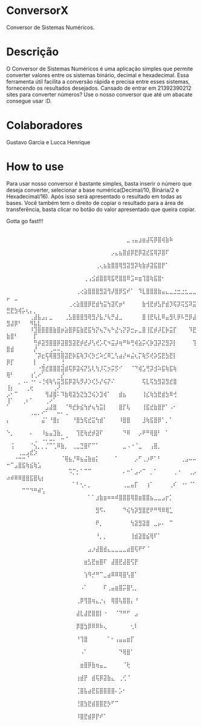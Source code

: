 # ConversorX
Conversor de Sistemas Numéricos.

# Descrição

O Conversor de Sistemas Numéricos é uma aplicação simples que permite converter valores entre os sistemas binário, decimal e hexadecimal. Essa ferramenta útil facilita a conversão rápida e precisa entre esses sistemas, fornecendo os resultados desejados.
Cansado de entrar em 21392390212 sites para converter números? Use o nosso conversor que até um abacate consegue usar :D.

# Colaboradores

Gustavo Garcia e Lucca Henrique

# How to use

Para usar nosso conversor é bastante simples, basta inserir o número que deseja converter, selecionar a base numérica(Decimal/10, Binária/2 e Hexadecimal/16).
Após isso será apresentado o resultado em todas as bases. Você também tem o direito de copiar o resultado para a área de transferência, basta clicar no botão do valor apresentado que queira copiar.


Gotta go fast!!!

⠀⠀⠀⠀⠀⠀⠀⠀⠀⠀⠀⠀
⠀⠀⠀⠀⠀⠀⠀⠀⠀⠀⠀⠀⠀⠀⠀⠀⠀⠀⠀⠀⠀⠀⠀⠀⠀⠀⠀⠀⠀⠀⠀⣀⢠⣤⣰⣶⣼⢯⡿⣿⢾⣷⠷⠀⠀⠀⠀⠀⠀⠀⠀⠀⠀⠀⠀⠀⠀⠀⠀⠀⠀⠀⠀⠀⠀
⠀⠀⠀⠀⠀⠀⠀⠀⠀⠀⠀⠀⠀⠀⠀⠀⠀⠀⠀⠀⠀⠀⠀⠀⠀⠀⠀⡠⣄⣦⣿⣾⡿⣟⡿⣽⣞⣯⢿⡽⣿⠏⠀⠀⠀⠀⠀⠀⠀⠀⠀⠀⠀⠀⠀⠀⠀⠀⠀⠀⠀⠀⠀⠀⠀
⠀⠀⠀⠀⠀⠀⠀⠀⠀⠀⠀⠀⠀⠀⠀⠀⠀⠀⠀⠀⠀⠀⠀⢀⢄⣦⣷⣿⣿⢿⣻⣽⣻⡽⢷⣷⡾⣽⣯⣿⡟⠁⠀⠀⠀⠀⠀⠀⠀⠀⠀⠀⠀⠀⠀⠀⠀⠀⠀⠀⠀⠀⠀⠀⠀
⠀⠀⠀⠀⠀⠀⠀⠀⠀⠀⠀⠀⠀⠀⠀⠀⠀⠀⠀⠀⢀⢠⣪⣾⣿⣿⢿⣯⢟⣿⣿⠿⣩⠶⣶⢹⣿⢷⣯⣿⠂⠀⠀⠀⠀⠀⠀⠀⠀⠀⠀⠀⠀⠀⠀⠀⠀⠀⠀⠀⠀⠀⠀⠀⠀
⠀⠀⠀⠀⠀⠀⠀⠀⠀⠀⠀⠀⠀⠀⠀⠀⠀⠀⢀⢔⣵⣿⣿⣿⣻⣽⢻⡼⣿⡿⣫⠞⠁⠀⠹⣇⣿⣿⣿⣷⣤⣄⣀⣐⣒⣐⣂⣀⣀⡤⠀⣀⠀⠀⠀⠀⠀⠀⠀⠀⠀⠀⠀⠀⠀
⠀⠀⠀⠀⠀⠀⠀⠀⠀⠀⠀⠀⠀⠀⠀⠀⢀⢔⣵⣿⣿⡿⣟⣾⢳⣭⢳⣽⢏⡶⠃⠀⠀⠀⠀⣷⢺⣟⡾⣣⡟⣾⡹⢯⡽⢭⣫⠽⣭⣛⣟⣳⢾⡥⢆⡄⡀⠀⠀⠀⠀⠀⠀⠀⠀
⠀⠀⠀⠀⠀⠀⢀⣼⣧⣠⡄⣀⠀⠀⠀⢀⣣⣿⣿⣿⣻⢿⣻⡜⣧⡘⢧⡛⣼⣀⠀⠀⠀⠀⠀⣿⢸⣟⢧⣇⠿⣤⣻⢇⡿⠧⣛⡿⣼⣻⣼⡿⠃⠀⠀⠻⣧⣇⠀⠀⠀⠀⠀⠀⠀
⠀⠀⠀⠀⠀⠀⠸⣹⣿⣿⣿⣿⣷⣿⡶⣵⣿⡿⣯⣷⣟⣯⢳⡝⢦⡙⢦⠓⣜⢢⡝⡽⣒⡤⣀⣿⢸⣏⡾⡼⣏⡷⣭⡏⠀⠀⠀⠹⣟⣷⣿⠃⠀⠀⠀⠀⡏⠀⠀⠀⠀⠀⠀⠀⠀
⠀⠀⠀⠀⠀⠀⠀⢛⡾⣽⣻⣿⣿⡿⣽⣿⣻⣽⣟⡾⣞⡼⢣⢞⡡⢏⠲⣭⡼⢶⠛⠷⢛⢾⣵⡭⢎⡷⣹⡽⣝⣻⡽⡇⠀⠀⠀⠀⢹⣿⣾⠀⠀⠀⠀⠀⡜⠀⠀⠀⢀⠤⠤⡀⠀
⠀⠀⠀⠀⠀⠀⠀⠈⡽⣖⢯⢿⣿⣻⣿⣽⣟⡷⣯⢷⡹⢎⡳⣊⠵⣊⠿⣁⢣⣴⡜⠶⣬⢆⡍⢷⡫⢞⡵⣫⣟⣳⣟⡇⠀⠀⠀⠀⠀⡿⡏⠀⠀⠀⠀⠀⡇⠀⢀⠈⠀⠀⠀⢘⠀
⠀⠀⠀⠀⠀⠀⠀⠀⠐⣻⣞⣿⣿⣿⣽⣾⢯⡿⣽⢮⡝⣣⢇⢳⡸⢍⡲⡭⡫⠊⠀⠀⠈⠙⢾⣡⢛⡽⣺⠵⣯⢷⣯⢷⠀⠀⠀⠀⠀⢿⠃⠀⠀⠀⠀⢰⢁⠔⠁⠀⠀⠀⠀⡜⠀
⠀⠀⠀⡀⠠⠄⠐⠂⠠⢘⢾⢷⢣⣭⣻⣯⡿⣽⢧⡻⡼⡱⢎⡣⡜⢮⡝⠌⠀⠀⠀⠀⠀⠀⠀⢯⣇⢯⣳⣻⣽⣻⣞⣿⠀⠀⠀⠀⠀⢸⡆⠀⠀⠀⢀⢖⠀⠀⠀⠀⠀⢀⠜⠀⠀
⡠⠂⠉⠀⠀⠀⠀⠀⠀⠀⢻⣼⣿⠅⠹⣷⢿⣽⣳⣝⣳⣙⢮⡱⣹⢾⠁⠀⠀⣾⣦⠀⠀⠀⠀⢸⣎⢷⣳⣟⣾⣳⠿⢚⠀⠀⠀⠀⠀⢸⠁⠀⠀⢀⠆⠁⠀⠀⠀⢀⠔⠁⠀⠀⠀
⠁⠀⠀⠀⠀⠀⠀⠀⠀⠀⣠⣼⣿⠀⠀⠈⠻⣞⡷⣮⢳⡞⢦⢳⣭⡇⠀⠀⠀⣿⡏⢧⠀⠀⠀⢸⣯⣞⣷⣿⡟⠁⠠⠂⠀⠀⠀⠀⠀⠀⠀⠀⠀⠀⠀⠠⠤⠄⠊⠁⠀⠀⠒⠂⠠
⡄⠀⠀⠀⠀⠀⠀⠀⠀⣬⠁⠘⣿⡆⠀⠀⠀⠘⣿⣳⢯⣞⣭⢳⣾⠁⠀⠀⠀⠸⣿⣿⠀⠀⠀⣸⢷⣯⣿⡿⠁⡀⠁⠀⠀⠀⠀⠀⠀⠀⠀⠀⠀⠀⠀⠀⠀⠀⠀⠀⠀⠀⠀⠀⠀
⠑⡀⠀⠀⠀⠀⠄⠀⠀⠸⣦⣤⣹⣷⡀⠀⠀⠀⢹⣟⢷⣞⡾⣽⠏⠀⠀⠀⠀⠀⠙⠿⠀⠀⡠⠟⠛⢿⣿⠃⠀⠁⠀⠀⠀⠀⠀⠀⠀⠀⠀⠀⠀⠀⠀⠀⢀⠀⠠⠄⠤⠄⠀⠒⠈
⠀⢨⠀⠀⠀⠀⠈⢢⡀⡀⡈⠉⢁⠿⣷⡀⠀⢀⣀⣙⣿⠏⠉⠁⠀⠀⠀⠀⠀⠀⣀⠠⠐⠈⣀⠀⠀⢠⣿⡀⠀⠀⠀⠀⠀⠀⠀⠀⠀⠀⠀⠀⢀⣀⣠⣞⡱⠀⠀⠀⠀⠀⠀⠀⠀
⠀⠀⠐⠒⠒⠈⠀⠀⠀⠀⠀⠀⠀⠀⠈⢿⣦⡘⠿⣦⣬⣷⣶⡅⠀⠀⠀⠀⠁⠀⠀⠀⠀⡠⠋⢀⡰⠟⠁⠃⠀⠀⠀⠀⠀⢀⣠⠤⠤⠒⠉⣠⣿⣯⢷⣮⢷⣡⠀⠀⠀⠀⠀⠀⠀
⠀⠀⠀⠀⠀⠀⠀⠀⠀⠀⠀⠀⠀⠀⠀⠀⠩⡉⡂⠁⠉⠉⠀⠀⠀⠀⠀⠀⠀⠀⠄⠒⠁⣠⠔⠉⠀⡀⠁⠀⠀⠀⠀⢀⠐⠀⠀⢀⡠⠴⠾⠿⠿⣿⣿⣯⣿⢧⡆⠀⠀⠀⠀⠀⠀
⠀⠀⠀⠀⠀⠀⠀⠀⠀⠀⠀⠀⠀⠀⠀⠀⠀⠁⠃⢂⠄⡀⠀⠀⠀⠀⠀⠀⠀⠀⢀⣀⣤⡏⠀⠀⢰⠁⠀⠀⠀⠀⢀⠎⠀⠐⠂⠈⠁⠀⠀⠀⠀⠉⠉⠙⠛⠾⢡⠀⠀⠀⠀⠀⠀
⠀⠀⠀⠀⠀⠀⠀⠀⠀⠀⠀⠀⠀⠀⠀⠀⠀⠀⠀⠀⠀⠁⠁⣰⣷⣶⠶⠶⠾⣿⣿⣿⢿⣿⣶⣿⣿⣦⣀⣀⣠⡖⡁⠀⠀⠀⠀⠀⠀⠀⠀⠀⠀⠀⠀⠀⠀⠀⠀⠀⠀⠀⠀⠀⠀
⠀⠀⠀⠀⠀⠀⠀⠀⠀⠀⠀⠀⠀⠀⠀⠀⠀⠀⠀⠀⠀⠀⠀⣻⠫⠄⠀⠀⠀⠀⠙⢮⢳⡽⣻⣿⣟⠟⠛⠻⠿⢿⣁⠀⠀⠀⠀⠀⠀⠀⠀⠀⠀⠀⠀⠀⠀⠀⠀⠀⠀⠀⠀⠀⠀
⠀⠀⠀⠀⠀⠀⠀⠀⠀⠀⠀⠀⠀⠀⠀⠀⠀⠀⠀⠀⠀⠀⠀⠟⡀⠀⠀⠀⠀⠀⠀⠀⢳⣽⣻⣽⣿⠀⣀⡤⠄⠀⠉⠀⠀⠀⠀⠀⠀⠀⠀⠀⠀⠀⠀⠀⠀⠀⠀⠀⠀⠀⠀⠀⠀
⠀⠀⠀⠀⠀⠀⠀⠀⠀⠀⠀⠀⠀⠀⠀⠀⠀⠀⠀⠀⠀⠀⠀⠘⡀⡀⠀⠀⠀⠀⠀⠀⢸⣾⣽⣿⣮⢿⠏⠁⠀⠀⠀⠀⠀⠀⠀⠀⠀⠀⠀⠀⠀⠀⠀⠀⠀⠀⠀⠀⠀⠀⠀⠀⠀
⠀⠀⠀⠀⠀⠀⠀⠀⠀⠀⠀⠀⠀⠀⠀⠀⠀⠀⠀⠀⠀⣠⡰⣼⣿⣾⣄⣀⣀⣀⣀⣴⣿⢯⠟⠋⠈⠀⠀⠀⠀⠀⠀⠀⠀⠀⠀⠀⠀⠀⠀⠀⠀⠀⠀⠀⠀⠀⠀⠀⠀⠀⠀⠀⠀
⠀⠀⠀⠀⠀⠀⠀⠀⠀⠀⠀⠀⠀⠀⠀⠀⠀⠀⠀⠀⣶⣣⣟⣶⣿⠏⠀⣼⣿⣟⣼⣿⢫⡟⠀⠀⠀⠀⠀⠀⠀⠀⠀⠀⠀⠀⠀⠀⠀⠀⠀⠀⠀⠀⠀⠀⠀⠀⠀⠀⠀⠀⠀⠀⠀
⠀⠀⠀⠀⠀⠀⠀⠀⠀⠀⠀⠀⠀⠀⠀⠀⠀⠀⠀⠀⢱⠻⡚⠛⠉⣀⣴⠿⠿⢿⣿⢣⣿⠁⠀⠀⠀⠀⠀⠀⠀⠀⠀⠀⠀⠀⠀⠀⠀⠀⠀⠀⠀⠀⠀⠀⠀⠀⠀⠀⠀⠀⠀⠀⠀
⠀⠀⠀⠀⠀⠀⠀⠀⠀⠀⠀⠀⠀⠀⠀⠀⠀⠀⠀⠠⠁⠀⠀⠀⠀⠏⢀⣤⣶⣿⡭⣿⢃⡀⠀⠀⠀⠀⠀⠀⠀⠀⠀⠀⠀⠀⠀⠀⠀⠀⠀⠀⠀⠀⠀⠀⠀⠀⠀⠀⠀⠀⠀⠀⠀
⠀⠀⠀⠀⠀⠀⠀⠀⠀⠀⠀⠀⠀⠀⠀⠀⠀⠀⢀⡿⢻⣿⢶⣄⡐⡄⠀⢿⣿⢧⣿⣿⡄⠘⠀⠀⠀⠀⠀⠀⠀⠀⠀⠀⠀⠀⠀⠀⠀⠀⠀⠀⠀⠀⠀⠀⠀⠀⠀⠀⠀⠀⠀⠀⠀
⠀⠀⠀⠀⠀⠀⠀⠀⠀⠀⠀⠀⠀⠀⠀⠀⠀⠀⣼⣇⣼⣟⣿⣿⡇⠐⠀⠀⠈⠙⠛⠋⠀⣠⠀⠀⠀⠀⠀⠀⠀⠀⠀⠀⠀⠀⠀⠀⠀⠀⠀⠀⠀⠀⠀⠀⠀⠀⠀⠀⠀⠀⠀⠀⠀
⠀⠀⠀⠀⠀⠀⠀⠀⠀⠀⠀⠀⠀⠀⠀⠀⠀⠀⡿⣿⣳⡿⠿⠿⠷⢄⠀⠀⠀⠀⠀⠀⢂⠇⠀⠀⠀⠀⠀⠀⠀⠀⠀⠀⠀⠀⠀⠀⠀⠀⠀⠀⠀⠀⠀⠀⠀⠀⠀⠀⠀⠀⠀⠀⠀
⠀⠀⠀⠀⠀⠀⠀⠀⠀⠀⠀⠀⠀⠀⠀⠀⠀⠀⠘⢹⣿⠀⠀⠀⠀⠀⠁⠂⢠⣤⣤⣶⡏⠀⠀⠀⠀⠀⠀⠀⠀⠀⠀⠀⠀⠀⠀⠀⠀⠀⠀⠀⠀⠀⠀⠀⠀⠀⠀⠀⠀⠀⠀⠀⠀
⠀⠀⠀⠀⠀⠀⠀⠀⠀⠀⠀⠀⠀⠀⠀⠀⠀⠀⠀⠠⠁⠀⠀⠀⠀⠀⠀⠀⠀⠙⢿⣿⠁⠀⠀⠀⠀⠀⠀⠀⠀⠀⠀⠀⠀⠀⠀⠀⠀⠀⠀⠀⠀⠀⠀⠀⠀⠀⠀⠀⠀⠀⠀⠀⠀
⠀⠀⠀⠀⠀⠀⠀⠀⠀⠀⠀⠀⠀⠀⠀⠀⠀⠀⠀⣶⣿⡿⣷⢶⣤⣀⠀⠀⠀⠀⠈⢗⠀⠀⠀⠀⠀⠀⠀⠀⠀⠀⠀⠀⠀⠀⠀⠀⠀⠀⠀⠀⠀⠀⠀⠀⠀⠀⠀⠀⠀⠀⠀⠀⠀
⠀⠀⠀⠀⠀⠀⠀⠀⠀⠀⠀⠀⠀⠀⠀⠀⠀⠀⢰⣾⡟⠀⣾⢯⡿⣽⣷⣄⠀⢀⢊⠈⠀⠀⠀⠀⠀⠀⠀⠀⠀⠀⠀⠀⠀⠀⠀⠀⠀⠀⠀⠀⠀⠀⠀⠀⠀⠀⠀⠀⠀⠀⠀⠀⠀
⠀⠀⠀⠀⠀⠀⠀⠀⠀⠀⠀⠀⠀⠀⠀⠀⠀⠀⢈⣿⣧⣴⣟⣯⣿⣿⣿⣿⠄⡡⠂⠀⠀⠀⠀⠀⠀⠀⠀⠀⠀⠀⠀⠀⠀⠀⠀⠀⠀⠀⠀⠀⠀⠀⠀⠀⠀⠀⠀⠀⠀⠀⠀⠀⠀
⠀⠀⠀⠀⠀⠀⠀⠀⠀⠀⠀⠀⠀⠀⠀⠀⠀⠀⢘⣿⣳⣟⣾⣿⣿⣟⡳⠋⠉⠀⠀⠀⠀⠀⠀⠀⠀⠀⠀⠀⠀⠀⠀⠀⠀⠀⠀⠀⠀⠀⠀⠀⠀⠀⠀⠀⠀⠀⠀⠀⠀⠀⠀⠀⠀
⠀⠀⠀⠀⠀⠀⠀⠀⠀⠀⠀⠀⠀⠀⠀⠀⠀⠀⠸⣿⣟⣾⡿⡟⠞⠁⠀⠀⠀⠀⠀⠀⠀⠀⠀⠀⠀⠀⠀⠀⠀⠀⠀⠀⠀⠀⠀⠀⠀⠀⠀⠀⠀⠀⠀⠀⠀⠀⠀⠀⠀⠀⠀⠀⠀
